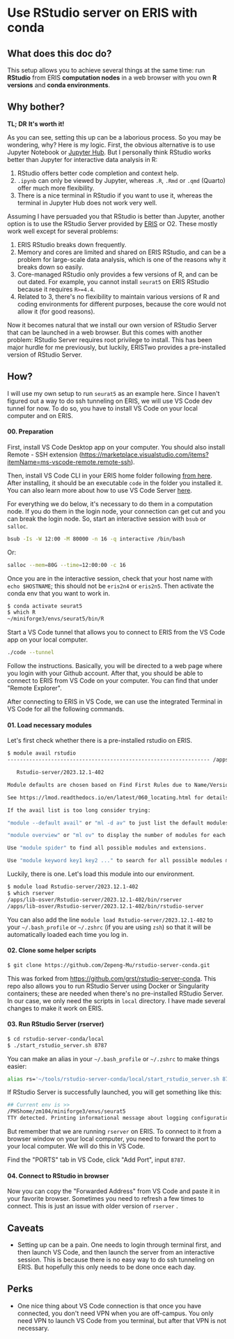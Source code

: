 # Use RStudio server on ERIS with conda

## What does this doc do?
This setup allows you to achieve several things at the same time: run **RStudio** from ERIS **computation nodes** in a web browser with you own **R versions** and **conda environments**.

## Why bother?
**TL; DR**
**It's worth it!**

As you can see, setting this up can be a laborious process. So you may be wondering, why? Here is my logic. First, the obvious alternative is to use Jupyter Notebook or [Jupyter Hub](https://jupyterhub2.partners.org). But I personally think RStudio works better than Jupyter for interactive data analysis in R:
1. RStudio offers better code completion and context help.
2. `.ipynb` can only be viewed by Jupyter, whereas `.R`, `.Rmd` or `.qmd` (Quarto) offer much more flexibility.
3. There is a nice terminal in RStudio if you want to use it, whereas the terminal in Jupyter Hub does not work very well.

Assuming I have persuaded you that RStudio is better than Jupyter, another option is to use the RStudio Server provided by [ERIS](https://rstudio2.partners.org) or O2. These mostly work well except for several problems:
1. ERIS RStudio breaks down frequently.
2. Memory and cores are limited and shared on ERIS RStudio, and can be a problem for large-scale data analysis, which is one of the reasons why it breaks down so easily.
3. Core-managed RStudio only provides a few versions of R, and can be out dated. For example, you cannot install `seurat5` on ERIS RStudio because it requires `R>=4.4`.
4. Related to 3, there's no flexibility to maintain various  versions of R and coding environments for different purposes, because the core would not allow it (for good reasons).

Now it becomes natural that we install our own version of RStudio Server that can be launched in a web browser. But this comes with another problem: RStudio Server requires root privilege to install. This has been major hurdle for me previously, but luckily, ERISTwo provides a pre-installed version of RStudio Server.

## How?

I will use my own setup to run `seurat5` as an example here. Since I haven't figured out a way to do ssh tunneling on ERIS, we will use VS Code dev tunnel for now. To do so, you have to install VS Code on your local computer and on ERIS.

#### 00. Preparation

First, install VS Code Desktop app on your computer. You should also install Remote - SSH extension (https://marketplace.visualstudio.com/items?itemName=ms-vscode-remote.remote-ssh).

Then, install VS Code CLI in your ERIS home folder following [from here](https://code.visualstudio.com/download).
After installing, it should be an executable `code` in the folder you installed it. You can also learn more about how to use VS Code Server [here](https://code.visualstudio.com/docs/remote/vscode-server).

For everything we do below, it's necessary to do them in a computation node. If you do them in the login node, your connection can get cut and you can break the login node. So, start an interactive session with `bsub` or `salloc`.

```sh
bsub -Is -W 12:00 -M 80000 -n 16 -q interactive /bin/bash
```

Or:

```sh
salloc --mem=80G --time=12:00:00 -c 16
```

Once you are in the interactive session, check that your host name with `echo $HOSTNAME`; this should not be `eris2n4` or `eris2n5`. Then activate the conda env that you want to work in.

```sh
$ conda activate seurat5
$ which R
~/miniforge3/envs/seurat5/bin/R
```

Start a VS Code tunnel that allows you to connect to ERIS from the VS Code app on your local computer.

```sh
./code --tunnel
```

Follow the instructions. Basically, you will be directed to a web page where you login with your Github account. After that, you should be able to connect to ERIS from VS Code on your computer. You can find that under "Remote Explorer".

After connecting to ERIS in VS Code, we can use the integrated Terminal in VS Code for all the following commands.
#### 01. Load necessary modules
Let's first check whether there is a pre-installed rstudio on ERIS.
```sh
$ module avail rstudio
----------------------------------------------------------------- /apps/modulefiles/conversion ------------------------------------------------------------------

   Rstudio-server/2023.12.1-402

Module defaults are chosen based on Find First Rules due to Name/Version/Version modules found in the module tree.

See https://lmod.readthedocs.io/en/latest/060_locating.html for details.

If the avail list is too long consider trying:

"module --default avail" or "ml -d av" to just list the default modules.

"module overview" or "ml ov" to display the number of modules for each name.

Use "module spider" to find all possible modules and extensions.

Use "module keyword key1 key2 ..." to search for all possible modules matching any of the "keys".
```

Luckily, there is one. Let's load this module into our environment.
```sh
$ module load Rstudio-server/2023.12.1-402
$ which rserver
/apps/lib-osver/Rstudio-server/2023.12.1-402/bin/rserver                      $ which rstudio-server
/apps/lib-osver/Rstudio-server/2023.12.1-402/bin/rstudio-server
```

You can also add the line `module load Rstudio-server/2023.12.1-402` to your `~/.bash_profile` or `~/.zshrc` (if you are using `zsh`) so that it will be automatically loaded each time you log in.

#### 02. Clone some helper scripts

```sh
$ git clone https://github.com/Zepeng-Mu/rstudio-server-conda.git
```

This was forked from https://github.com/grst/rstudio-server-conda. This repo also allows you to run RStudio Server using Docker or Singularity containers; these are needed when there's no pre-installed RStudio Server. In our case, we only need the scripts in `local` directory. I have made several changes to make it work on ERIS.

#### 03. Run RStudio Server (rserver)

```sh
$ cd rstudio-server-conda/local
$ ./start_rstudio_server.sh 8787
```

You can make an alias in your `~/.bash_profile` or `~/.zshrc` to make things easier:
```sh
alias rs='~/tools/rstudio-server-conda/local/start_rstudio_server.sh 8787'
```

If RStudio Server is successfully launched, you will get something like this:

```sh
## Current env is >>
/PHShome/zm104/miniforge3/envs/seurat5
TTY detected. Printing informational message about logging configuration. Logging configuration loaded from '/etc/rstudio/logging.conf'. Logging to '/PHShome/zm104/.local/share/rstudio/log/rserver.log'.
```

But remember that we are running `rserver` on ERIS. To connect to it from a browser window on your local computer, you need to forward the port to your local computer. We will do this in VS Code.

Find the "PORTS" tab in VS Code, click "Add Port", input `8787`.

#### 04. Connect to RStudio in browser

Now you can copy the "Forwarded Address" from VS Code and paste it in your favorite browser. Sometimes you need to refresh a few times to connect. This is just an issue with older version of `rserver` .

## Caveats

- Setting up can be a pain. One needs to login through terminal first, and then launch VS Code, and then launch the server from an interactive session. This is because there is no easy way to do ssh tunneling on ERIS. But hopefully this only needs to be done once each day.

## Perks

- One nice thing about VS Code connection is that once you have connected, you don't need VPN when you are off-campus. You only need VPN to launch VS Code from you terminal, but after that VPN is not necessary.
